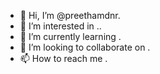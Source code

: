 - 👋 Hi, I’m @preethamdnr.
- 👀 I’m interested in ..
- 🌱 I’m currently learning .
- 💞️ I’m looking to collaborate on .
- 📫 How to reach me .
<!---
preethamdnr/preethamdnr is a ✨ special ✨ repository because its `README.md` (this file) appears on your GitHub profile.
You can click the Preview link to take a look at your changes.
--->
